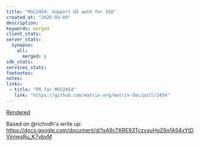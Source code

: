 ```yaml
---
title: "MSC2454: Support UI auth for SSO"
created_at: "2020-03-09"
description:
keywords: merged
client_stats:
server_stats:
  synapse:
    all:
      merged: y
sdk_stats:
services_stats:
footnotes:
notes:
links:
 - title: "PR for MSC2454"
   link: "https://github.com/matrix-org/matrix-doc/pull/2454"
---
```

[Rendered](https://github.com/matrix-org/matrix-doc/blob/master/proposals/2454-ui-interactive-auth-for-sso.md)

Based on @richvdh's write up: https://docs.google.com/document/d/1sA9cTKRE93TczvxuHgZ6q1A54xYtDVjmwsRu_K7vbvM
